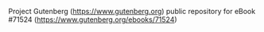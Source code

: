 Project Gutenberg (https://www.gutenberg.org) public repository
for eBook #71524 (https://www.gutenberg.org/ebooks/71524)
